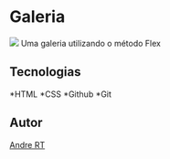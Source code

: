 # Galeria

![](./Captura%20de%20Tela%202025-03-10%20às%2008.00.57.png)
Uma galeria utilizando o método Flex
## Tecnologias
*HTML
*CSS
*Github
*Git

## Autor
[Andre RT](https://www.linkedin.com/in/andr%C3%A9-roberto-tavares-03a36b316/)